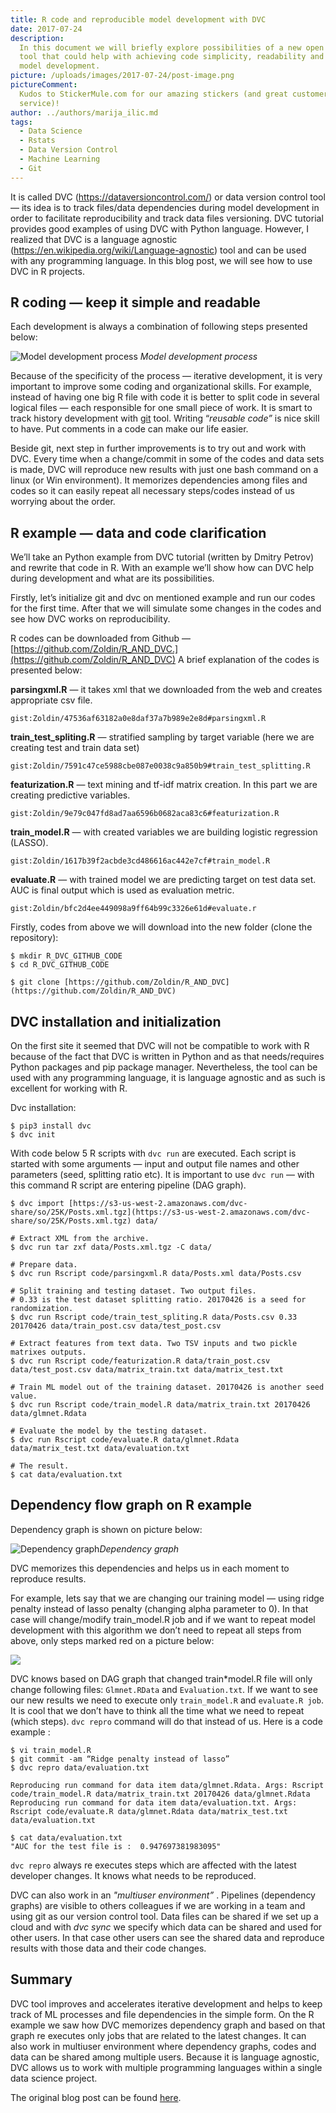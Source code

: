 ```yaml
---
title: R code and reproducible model development with DVC
date: 2017-07-24
description:
  In this document we will briefly explore possibilities of a new open source
  tool that could help with achieving code simplicity, readability and faster
  model development.
picture: /uploads/images/2017-07-24/post-image.png
pictureComment:
  Kudos to StickerMule.com for our amazing stickers (and great customer
  service)!
author: ../authors/marija_ilic.md
tags:
  - Data Science
  - Rstats
  - Data Version Control
  - Machine Learning
  - Git
---
```


It is called DVC (https://dataversioncontrol.com/) or data version control tool
— its idea is to track files/data dependencies during model development in order
to facilitate reproducibility and track data files versioning. DVC tutorial
provides good examples of using DVC with Python language. However, I realized
that DVC is a language agnostic
(https://en.wikipedia.org/wiki/Language-agnostic) tool and can be used with any
programming language. In this blog post, we will see how to use DVC in R
projects.

## R coding — keep it simple and readable

Each development is always a combination of following steps presented below:

![Model development process](/uploads/images/2017-07-24/development-steps.png) _Model
development process_

Because of the specificity of the process — iterative development, it is very
important to improve some coding and organizational skills. For example, instead
of having one big R file with code it is better to split code in several logical
files — each responsible for one small piece of work. It is smart to track
history development with
[git](https://git-scm.com/book/en/v2/Getting-Started-About-Version-Control)
tool. Writing “_reusable code”_ is nice skill to have. Put comments in a code
can make our life easier.

Beside git, next step in further improvements is to try out and work with DVC.
Every time when a change/commit in some of the codes and data sets is made, DVC
will reproduce new results with just one bash command on a linux (or Win
environment). It memorizes dependencies among files and codes so it can easily
repeat all necessary steps/codes instead of us worrying about the order.

## R example — data and code clarification

We’ll take an Python example from DVC tutorial (written by Dmitry Petrov) and
rewrite that code in R. With an example we’ll show how can DVC help during
development and what are its possibilities.

Firstly, let’s initialize git and dvc on mentioned example and run our codes for
the first time. After that we will simulate some changes in the codes and see
how DVC works on reproducibility.

R codes can be downloaded from Github —
[https://github.com/Zoldin/R_AND_DVC.](https://github.com/Zoldin/R_AND_DVC) A
brief explanation of the codes is presented below:

**parsingxml.R** — it takes xml that we downloaded from the web and creates
appropriate csv file.

`gist:Zoldin/47536af63182a0e8daf37a7b989e2e8d#parsingxml.R`

**train_test_spliting.R** — stratified sampling by target variable (here we are
creating test and train data set)

`gist:Zoldin/7591c47ce5988cbe087e0038c9a850b9#train_test_splitting.R`

**featurization.R** — text mining and tf-idf matrix creation. In this part we
are creating predictive variables.

`gist:Zoldin/9e79c047fd8ad7aa6596b0682aca83c6#featurization.R`

**train_model.R** — with created variables we are building logistic regression
(LASSO).

`gist:Zoldin/1617b39f2acbde3cd486616ac442e7cf#train_model.R`

**evaluate.R** — with trained model we are predicting target on test data set.
AUC is final output which is used as evaluation metric.

`gist:Zoldin/bfc2d4ee449098a9ff64b99c3326e61d#evaluate.r`

Firstly, codes from above we will download into the new folder (clone the
repository):

```dvc
$ mkdir R_DVC_GITHUB_CODE
$ cd R_DVC_GITHUB_CODE

$ git clone [https://github.com/Zoldin/R_AND_DVC](https://github.com/Zoldin/R_AND_DVC)
```

## DVC installation and initialization

On the first site it seemed that DVC will not be compatible to work with R
because of the fact that DVC is written in Python and as that needs/requires
Python packages and pip package manager. Nevertheless, the tool can be used with
any programming language, it is language agnostic and as such is excellent for
working with R.

Dvc installation:

```dvc
$ pip3 install dvc
$ dvc init
```

With code below 5 R scripts with `dvc run` are executed. Each script is started
with some arguments — input and output file names and other parameters (seed,
splitting ratio etc). It is important to use `dvc run` — with this command R
script are entering pipeline (DAG graph).

```dvc
$ dvc import [https://s3-us-west-2.amazonaws.com/dvc-share/so/25K/Posts.xml.tgz](https://s3-us-west-2.amazonaws.com/dvc-share/so/25K/Posts.xml.tgz) data/

# Extract XML from the archive.
$ dvc run tar zxf data/Posts.xml.tgz -C data/

# Prepare data.
$ dvc run Rscript code/parsingxml.R data/Posts.xml data/Posts.csv

# Split training and testing dataset. Two output files.
# 0.33 is the test dataset splitting ratio. 20170426 is a seed for randomization.
$ dvc run Rscript code/train_test_spliting.R data/Posts.csv 0.33 20170426 data/train_post.csv data/test_post.csv

# Extract features from text data. Two TSV inputs and two pickle matrixes outputs.
$ dvc run Rscript code/featurization.R data/train_post.csv data/test_post.csv data/matrix_train.txt data/matrix_test.txt

# Train ML model out of the training dataset. 20170426 is another seed value.
$ dvc run Rscript code/train_model.R data/matrix_train.txt 20170426 data/glmnet.Rdata

# Evaluate the model by the testing dataset.
$ dvc run Rscript code/evaluate.R data/glmnet.Rdata data/matrix_test.txt data/evaluation.txt

# The result.
$ cat data/evaluation.txt
```

## Dependency flow graph on R example

Dependency graph is shown on picture below:

![Dependency graph](/uploads/images/2017-07-24/dependency-graph.png)_Dependency graph_

DVC memorizes this dependencies and helps us in each moment to reproduce
results.

For example, lets say that we are changing our training model — using ridge
penalty instead of lasso penalty (changing alpha parameter to 0). In that case
will change/modify train_model.R job and if we want to repeat model development
with this algorithm we don’t need to repeat all steps from above, only steps
marked red on a picture below:

![](/uploads/images/2017-07-24/marked-steps.png)

DVC knows based on DAG graph that changed train\*model.R file will only change
following files: `Glmnet.RData` and `Evaluation.txt`. If we want to see our new
results we need to execute only `train_model.R` and `evaluate.R job`. It is cool
that we don’t have to think all the time what we need to repeat (which steps).
`dvc repro` command will do that instead of us. Here is a code example :

```dvc
$ vi train_model.R
$ git commit -am “Ridge penalty instead of lasso”
$ dvc repro data/evaluation.txt

Reproducing run command for data item data/glmnet.Rdata. Args: Rscript code/train_model.R data/matrix_train.txt 20170426 data/glmnet.Rdata
Reproducing run command for data item data/evaluation.txt. Args: Rscript code/evaluate.R data/glmnet.Rdata data/matrix_test.txt data/evaluation.txt

$ cat data/evaluation.txt
"AUC for the test file is :  0.947697381983095"
```

`dvc repro` always re executes steps which are affected with the latest
developer changes. It knows what needs to be reproduced.

DVC can also work in an _"multiuser environment”_ . Pipelines (dependency
graphs) are visible to others colleagues if we are working in a team and using
git as our version control tool. Data files can be shared if we set up a cloud
and with _dvc sync_ we specify which data can be shared and used for other
users. In that case other users can see the shared data and reproduce results
with those data and their code changes.

## Summary

DVC tool improves and accelerates iterative development and helps to keep track
of ML processes and file dependencies in the simple form. On the R example we
saw how DVC memorizes dependency graph and based on that graph re executes only
jobs that are related to the latest changes. It can also work in multiuser
environment where dependency graphs, codes and data can be shared among multiple
users. Because it is language agnostic, DVC allows us to work with multiple
programming languages within a single data science project.

The original blog post can be found
[here](https://blog.dataversioncontrol.com/r-code-and-reproducible-model-development-with-dvc-1507a0e3687b).
